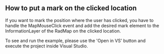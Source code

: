 ## How to put a mark on the clicked location
If you want to mark the position where the user has clicked, you have to handle the MapMouseClick event and add the desired mark element to the InformationLayer of the RadMap on the clicked location.

To see and run the example, please use the 'Open in VS' button and execute the project inside Visual Studio.

[//]: <keywords:InformationLayer, HotSpot, Mark, MapMouseClick>

